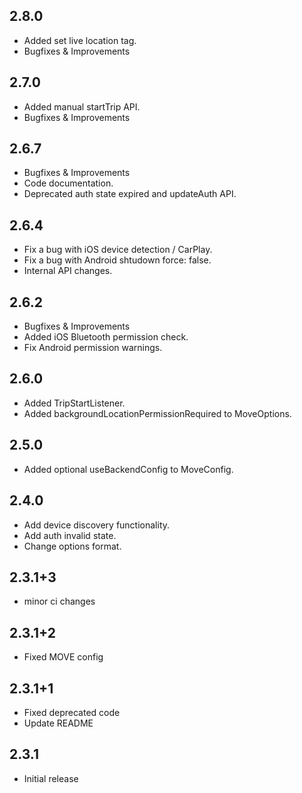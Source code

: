 ## 2.8.0
- Added set live location tag.
- Bugfixes & Improvements

## 2.7.0
- Added manual startTrip API.
- Bugfixes & Improvements

## 2.6.7
- Bugfixes & Improvements
- Code documentation.
- Deprecated auth state expired and updateAuth API. 

## 2.6.4
- Fix a bug with iOS device detection / CarPlay.
- Fix a bug with Android shtudown force: false.
- Internal API changes.

## 2.6.2
- Bugfixes & Improvements
- Added iOS Bluetooth permission check.
- Fix Android permission warnings. 

## 2.6.0
- Added TripStartListener.
- Added backgroundLocationPermissionRequired to MoveOptions.

## 2.5.0
- Added optional useBackendConfig to MoveConfig.

## 2.4.0
- Add device discovery functionality.
- Add auth invalid state.
- Change options format.

## 2.3.1+3
- minor ci changes

## 2.3.1+2
- Fixed MOVE config

## 2.3.1+1
- Fixed deprecated code
- Update README

## 2.3.1
- Initial release
